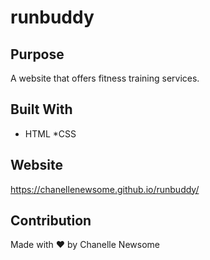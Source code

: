 # runbuddy
## Purpose 
A website that offers fitness training services. 

## Built With 
* HTML
*CSS

## Website
https://chanellenewsome.github.io/runbuddy/

## Contribution 
Made with ❤️ by Chanelle Newsome 
